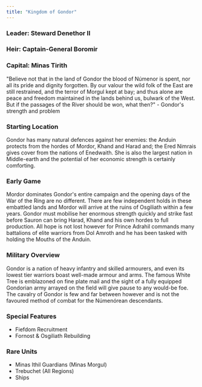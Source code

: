 ```yaml
---
title: "Kingdom of Gondor"
---
```


### Leader: Steward Denethor II

### Heir: Captain-General Boromir
### Capital: Minas Tirith

"Believe not that in the land of Gondor the blood of Númenor is spent, nor all its pride and dignity forgotten. By our valour the wild folk of the East are still restrained, and the terror of Morgul kept at bay; and thus alone are peace and freedom maintained in the lands behind us, bulwark of the West. But if the passages of the River should be won, what then?" - Gondor's strength and problem 

### Starting Location
Gondor has many natural defences against her enemies: the Anduin protects from the hordes of Mordor, Khand and Harad and; the Ered Nimrais gives cover from the nations of Enedwaith. She is also the largest nation in Middle-earth and the potential of her economic strength is certainly comforting.

### Early Game
Mordor dominates Gondor's entire campaign and the opening days of the War of the Ring are no different. There are few independent holds in these embattled lands and Mordor will arrive at the ruins of Osgiliath within a few years. Gondor must mobilise her enormous strength quickly and strike fast before Sauron can bring Harad, Khand and his own hordes to full production. All hope is not lost however for Prince Adrahil commands many battalions of elite warriors from Dol Amroth and he has been tasked with holding the Mouths of the Anduin.

### Military Overview
Gondor is a nation of heavy infantry and skilled armourers, and even its lowest tier warriors boast well-made armour and arms. The famous White Tree is emblazoned on fine plate mail and the sight of a fully equipped Gondorian army arrayed on the field will give pause to any would-be foe. The cavalry of Gondor is few and far between however and is not the favoured method of combat for the Númenórean descendants.

### Special Features
- Fiefdom Recruitment
- Fornost & Osgiliath Rebuilding

### Rare Units
- Minas Ithil Guardians (Minas Morgul)
- Trebuchet (All Regions)
- Ships